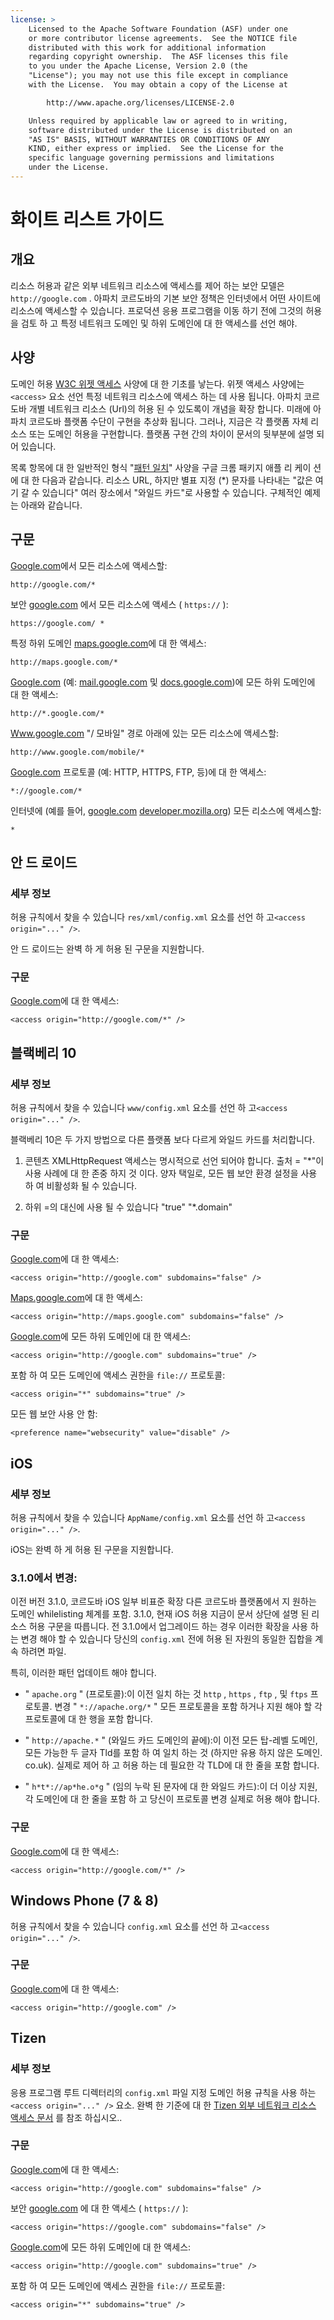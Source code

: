 ```yaml
---
license: >
    Licensed to the Apache Software Foundation (ASF) under one
    or more contributor license agreements.  See the NOTICE file
    distributed with this work for additional information
    regarding copyright ownership.  The ASF licenses this file
    to you under the Apache License, Version 2.0 (the
    "License"); you may not use this file except in compliance
    with the License.  You may obtain a copy of the License at

        http://www.apache.org/licenses/LICENSE-2.0

    Unless required by applicable law or agreed to in writing,
    software distributed under the License is distributed on an
    "AS IS" BASIS, WITHOUT WARRANTIES OR CONDITIONS OF ANY
    KIND, either express or implied.  See the License for the
    specific language governing permissions and limitations
    under the License.
---
```


# 화이트 리스트 가이드

## 개요

리소스 허용과 같은 외부 네트워크 리소스에 액세스를 제어 하는 보안 모델은 `http://google.com` . 아파치 코르도바의 기본 보안 정책은 인터넷에서 어떤 사이트에 리소스에 액세스할 수 있습니다. 프로덕션 응용 프로그램을 이동 하기 전에 그것의 허용을 검토 하 고 특정 네트워크 도메인 및 하위 도메인에 대 한 액세스를 선언 해야.

## 사양

도메인 허용 [W3C 위젯 액세스][1] 사양에 대 한 기초를 낳는다. 위젯 액세스 사양에는 `<access>` 요소 선언 특정 네트워크 리소스에 액세스 하는 데 사용 됩니다. 아파치 코르도바 개별 네트워크 리소스 (Url)의 허용 된 수 있도록이 개념을 확장 합니다. 미래에 아파치 코르도바 플랫폼 수단이 구현을 추상화 됩니다. 그러나, 지금은 각 플랫폼 자체 리소스 또는 도메인 허용을 구현합니다. 플랫폼 구현 간의 차이이 문서의 뒷부분에 설명 되어 있습니다.

 [1]: http://www.w3.org/TR/widgets-access/

목록 항목에 대 한 일반적인 형식 "[패턴 일치][2]" 사양을 구글 크롬 패키지 애플 리 케이 션에 대 한 다음과 같습니다. 리소스 URL, 하지만 별표 지정 (*) 문자를 나타내는 "값은 여기 갈 수 있습니다" 여러 장소에서 "와일드 카드"로 사용할 수 있습니다. 구체적인 예제는 아래와 같습니다.

 [2]: http://developer.chrome.com/apps/match_patterns.html

## 구문

[Google.com][3]에서 모든 리소스에 액세스할:

 [3]: http://google.com

    http://google.com/*
    

보안 [google.com][4] 에서 모든 리소스에 액세스 ( `https://` ):

 [4]: https://google.com

    https://google.com/ *
    

특정 하위 도메인 [maps.google.com][5]에 대 한 액세스:

 [5]: http://maps.google.com

    http://maps.google.com/*
    

[Google.com][3] (예: [mail.google.com][6] 및 [docs.google.com][7])에 모든 하위 도메인에 대 한 액세스:

 [6]: http://mail.google.com
 [7]: http://docs.google.com

    http://*.google.com/*
    

[Www.google.com][8] "/ 모바일" 경로 아래에 있는 모든 리소스에 액세스할:

 [8]: http://www.google.com

    http://www.google.com/mobile/*
    

[Google.com][3] 프로토콜 (예: HTTP, HTTPS, FTP, 등)에 대 한 액세스:

    *://google.com/*
    

인터넷에 (예를 들어, [google.com][3] [developer.mozilla.org][9]) 모든 리소스에 액세스할:

 [9]: http://developer.mozilla.org

    *
    

## 안 드 로이드

### 세부 정보

허용 규칙에서 찾을 수 있습니다 `res/xml/config.xml` 요소를 선언 하 고`<access origin="..." />`.

안 드 로이드는 완벽 하 게 허용 된 구문을 지원합니다.

### 구문

[Google.com][3]에 대 한 액세스:

    <access origin="http://google.com/*" />
    

## 블랙베리 10

### 세부 정보

허용 규칙에서 찾을 수 있습니다 `www/config.xml` 요소를 선언 하 고`<access origin="..." />`.

블랙베리 10은 두 가지 방법으로 다른 플랫폼 보다 다르게 와일드 카드를 처리합니다.

1) 콘텐츠 XMLHttpRequest 액세스는 명시적으로 선언 되어야 합니다. 출처 = "*"이 사용 사례에 대 한 존중 하지 것 이다. 양자 택일로, 모든 웹 보안 환경 설정을 사용 하 여 비활성화 될 수 있습니다.

2) 하위 =의 대신에 사용 될 수 있습니다 "true" "*.domain"

### 구문

[Google.com][3]에 대 한 액세스:

    <access origin="http://google.com" subdomains="false" />
    

[Maps.google.com][5]에 대 한 액세스:

    <access origin="http://maps.google.com" subdomains="false" />
    

[Google.com][3]에 모든 하위 도메인에 대 한 액세스:

    <access origin="http://google.com" subdomains="true" />
    

포함 하 여 모든 도메인에 액세스 권한을 `file://` 프로토콜:

    <access origin="*" subdomains="true" />
    

모든 웹 보안 사용 안 함:

    <preference name="websecurity" value="disable" />
    

## iOS

### 세부 정보

허용 규칙에서 찾을 수 있습니다 `AppName/config.xml` 요소를 선언 하 고`<access origin="..." />`.

iOS는 완벽 하 게 허용 된 구문을 지원합니다.

### 3.1.0에서 변경:

이전 버전 3.1.0, 코르도바 iOS 일부 비표준 확장 다른 코르도바 플랫폼에서 지 원하는 도메인 whilelisting 체계를 포함. 3.1.0, 현재 iOS 허용 지금이 문서 상단에 설명 된 리소스 허용 구문을 따릅니다. 전 3.1.0에서 업그레이드 하는 경우 이러한 확장을 사용 하는 변경 해야 할 수 있습니다 당신의 `config.xml` 전에 허용 된 자원의 동일한 집합을 계속 하려면 파일.

특히, 이러한 패턴 업데이트 해야 합니다.

*   " `apache.org` " (프로토콜):이 이전 일치 하는 것 `http` , `https` , `ftp` , 및 `ftps` 프로토콜. 변경 " `*://apache.org/*` " 모든 프로토콜을 포함 하거나 지원 해야 할 각 프로토콜에 대 한 행을 포함 합니다.

*   " `http://apache.*` " (와일드 카드 도메인의 끝에):이 이전 모든 탑-레벨 도메인, 모든 가능한 두 글자 Tld를 포함 하 여 일치 하는 것 (하지만 유용 하지 않은 도메인. co.uk). 실제로 제어 하 고 허용 하는 데 필요한 각 TLD에 대 한 줄을 포함 합니다.

*   " `h*t*://ap*he.o*g` " (임의 누락 된 문자에 대 한 와일드 카드):이 더 이상 지원, 각 도메인에 대 한 줄을 포함 하 고 당신이 프로토콜 변경 실제로 허용 해야 합니다.

### 구문

[Google.com][3]에 대 한 액세스:

    <access origin="http://google.com/*" />
    

## Windows Phone (7 & 8)

허용 규칙에서 찾을 수 있습니다 `config.xml` 요소를 선언 하 고`<access origin="..." />`.

### 구문

[Google.com][3]에 대 한 액세스:

    <access origin="http://google.com" />
    

## Tizen

### 세부 정보

응용 프로그램 루트 디렉터리의 `config.xml` 파일 지정 도메인 허용 규칙을 사용 하는 `<access origin="..." />` 요소. 완벽 한 기준에 대 한 [Tizen 외부 네트워크 리소스 액세스 문서][10] 를 참조 하십시오..

 [10]: https://developer.tizen.org/help/topic/org.tizen.help.gs/Creating%20a%20Project.html?path=0_1_1_4#8814682_CreatingaProject-AccessingExternalNetworkResources

### 구문

[Google.com][3]에 대 한 액세스:

    <access origin="http://google.com" subdomains="false" />
    

보안 [google.com][4] 에 대 한 액세스 ( `https://` ):

    <access origin="https://google.com" subdomains="false" />
    

[Google.com][3]에 모든 하위 도메인에 대 한 액세스:

    <access origin="http://google.com" subdomains="true" />
    

포함 하 여 모든 도메인에 액세스 권한을 `file://` 프로토콜:

    <access origin="*" subdomains="true" />